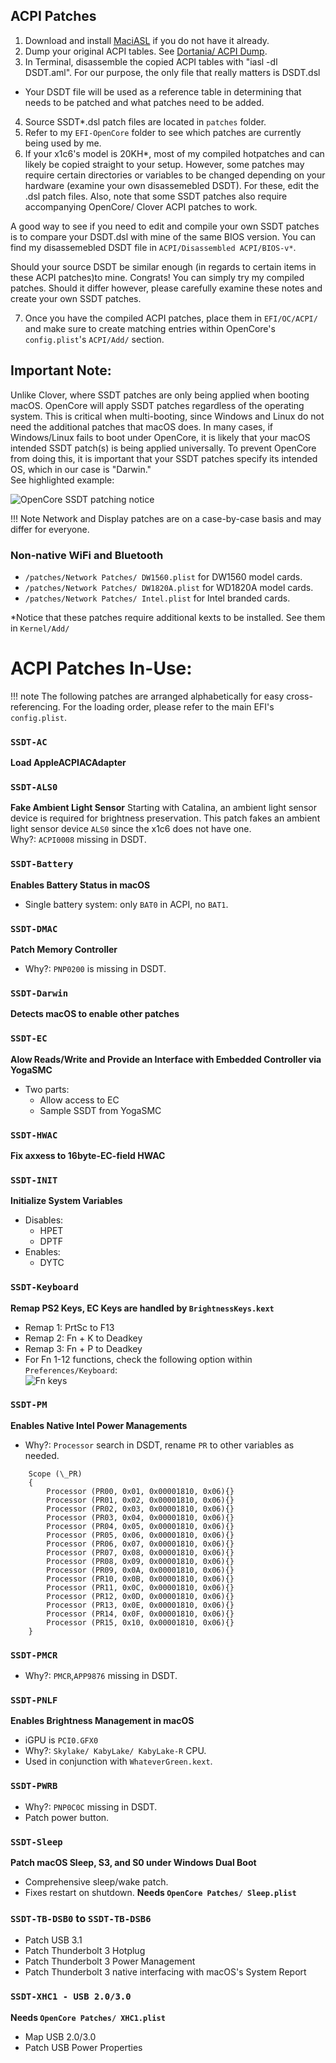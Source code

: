 ## ACPI Patches

1. Download and install [MaciASL](https://github.com/acidanthera/MaciASL/releases) if you do not have it already.
2. Dump your original ACPI tables. See [Dortania/ ACPI Dump](https://dortania.github.io/Getting-Started-With-ACPI/Manual/dump.html).  
3. In Terminal, disassemble the copied ACPI tables with "iasl -dl DSDT.aml". For our purpose, the only file that really matters is DSDT.dsl

- Your DSDT file will be used as a reference table in determining that needs to be patched and what patches need to be added.

4. Source SSDT\*.dsl patch files are located in `patches` folder.
5. Refer to my `EFI-OpenCore` folder to see which patches are currently being used by me.
6. If your x1c6's model is 20KH*, most of my compiled hotpatches and can likely be copied straight to your setup. However, some patches may require certain directories or variables to be changed depending on your hardware (examine your own disassemebled DSDT). For these, edit the .dsl patch files. Also, note that some SSDT patches also require accompanying OpenCore/ Clover ACPI patches to work.

A good way to see if you need to edit and compile your own SSDT patches is to compare your DSDT.dsl with mine of the same BIOS version. You can find my disassemebled DSDT file in `ACPI/Disassembled ACPI/BIOS-v*`.

Should your source DSDT be similar enough (in regards to certain items in these ACPI patches)to mine. Congrats! You can simply try my compiled patches. Should it differ however, please carefully examine these notes and create your own SSDT patches.  

7. Once you have the compiled ACPI patches, place them in `EFI/OC/ACPI/` and make sure to create matching entries within OpenCore's `config.plist`'s `ACPI/Add/` section.

## Important Note:

Unlike Clover, where SSDT patches are only being applied when booting macOS. OpenCore will apply SSDT patches regardless of the operating system. This is critical when multi-booting, since Windows and Linux do not need the additional patches that macOS does. In many cases, if Windows/Linux fails to boot under OpenCore, it is likely that your macOS intended SSDT patch(s) is being applied universally. To prevent OpenCore from doing this, it is important that your SSDT patches specify its intended OS, which in our case is "Darwin."  
See highlighted example:

![OpenCore SSDT patching notice](https://raw.githubusercontent.com/tylernguyen/x1c6-hackintosh/main/docs/assets/OpenCore%20SSDT%20patching%20notice.png)

!!! Note
    Network and Display patches are on a case-by-case basis and may differ for everyone.

### Non-native WiFi and Bluetooth

- `/patches/Network Patches/ DW1560.plist` for DW1560 model cards.  
- `/patches/Network Patches/ DW1820A.plist` for WD1820A model cards.
- `/patches/Network Patches/ Intel.plist` for Intel branded cards.

\*Notice that these patches require additional kexts to be installed. See them in `Kernel/Add/`

# ACPI Patches In-Use:
!!! note
    The following patches are arranged alphabetically for easy cross-referencing. For the loading order, please refer to the main EFI's `config.plist`.

### `SSDT-AC`

**Load AppleACPIACAdapter**

### `SSDT-ALS0`

**Fake Ambient Light Sensor**
Starting with Catalina, an ambient light sensor device is required for brightness preservation. This patch fakes an ambient light sensor device `ALS0` since the x1c6 does not have one.  
Why?: `ACPI0008` missing in DSDT.

### `SSDT-Battery`

**Enables Battery Status in macOS**
- Single battery system: only `BAT0` in ACPI, no `BAT1`.

### `SSDT-DMAC`

**Patch Memory Controller**
- Why?: `PNP0200` is missing in DSDT.

### `SSDT-Darwin`

**Detects macOS to enable other patches**

### `SSDT-EC`

**Alow Reads/Write and Provide an Interface with Embedded Controller via YogaSMC**  
- Two parts:
  - Allow access to EC
  - Sample SSDT from YogaSMC

### `SSDT-HWAC`

**Fix axxess to 16byte-EC-field HWAC**

### `SSDT-INIT`

**Initialize System Variables**  
- Disables:
  - HPET
  - DPTF  
- Enables:
  - DYTC

### `SSDT-Keyboard`

**Remap PS2 Keys, EC Keys are handled by `BrightnessKeys.kext`**
- Remap 1: PrtSc to F13
- Remap 2: Fn + K to Deadkey
- Remap 3: Fn + P to Deadkey
- For Fn 1-12 functions, check the following option within `Preferences/Keyboard`:  
  ![Fn keys](https://github.com/tylernguyen/x1c6-hackintosh/blob/main/docs/assets/img/macOS%20Settings/fnkeys.png)

### `SSDT-PM`

**Enables Native Intel Power Managements**  
- Why?: `Processor` search in DSDT, rename `PR` to other variables as needed.

```
    Scope (\_PR)
    {
        Processor (PR00, 0x01, 0x00001810, 0x06){}
        Processor (PR01, 0x02, 0x00001810, 0x06){}
        Processor (PR02, 0x03, 0x00001810, 0x06){}
        Processor (PR03, 0x04, 0x00001810, 0x06){}
        Processor (PR04, 0x05, 0x00001810, 0x06){}
        Processor (PR05, 0x06, 0x00001810, 0x06){}
        Processor (PR06, 0x07, 0x00001810, 0x06){}
        Processor (PR07, 0x08, 0x00001810, 0x06){}
        Processor (PR08, 0x09, 0x00001810, 0x06){}
        Processor (PR09, 0x0A, 0x00001810, 0x06){}
        Processor (PR10, 0x0B, 0x00001810, 0x06){}
        Processor (PR11, 0x0C, 0x00001810, 0x06){}
        Processor (PR12, 0x0D, 0x00001810, 0x06){}
        Processor (PR13, 0x0E, 0x00001810, 0x06){}
        Processor (PR14, 0x0F, 0x00001810, 0x06){}
        Processor (PR15, 0x10, 0x00001810, 0x06){}
    }
```

### `SSDT-PMCR`

- Why?: `PMCR`,`APP9876` missing in DSDT.

### `SSDT-PNLF`

**Enables Brightness Management in macOS**
- iGPU is `PCI0.GFX0`  
- Why?: `Skylake/ KabyLake/ KabyLake-R` CPU.  
- Used in conjunction with `WhateverGreen.kext`.

### `SSDT-PWRB`

- Why?: `PNP0C0C` missing in DSDT.
- Patch power button.

### `SSDT-Sleep`

**Patch macOS Sleep, S3, and S0 under Windows Dual Boot**
- Comprehensive sleep/wake patch.  
- Fixes restart on shutdown.
**Needs `OpenCore Patches/ Sleep.plist`**

### `SSDT-TB-DSB0` to `SSDT-TB-DSB6`

- Patch USB 3.1
- Patch Thunderbolt 3 Hotplug
- Patch Thunderbolt 3 Power Management
- Patch Thunderbolt 3 native interfacing with macOS's System Report 

### `SSDT-XHC1 - USB 2.0/3.0`

**Needs `OpenCore Patches/ XHC1.plist`**
- Map USB 2.0/3.0
- Patch USB Power Properties

